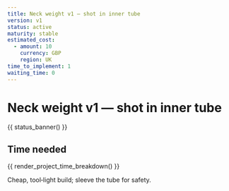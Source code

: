 ```yaml
---
title: Neck weight v1 — shot in inner tube
version: v1
status: active
maturity: stable
estimated_cost:
  - amount: 10
    currency: GBP
    region: UK
time_to_implement: 1
waiting_time: 0
---
```

# Neck weight v1 — shot in inner tube
{{ status_banner() }}

## Time needed

{{ render_project_time_breakdown() }}

Cheap, tool‑light build; sleeve the tube for safety.
